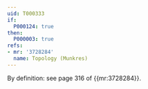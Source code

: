 ```yaml
---
uid: T000333
if:
  P000124: true
then:
  P000003: true
refs:
- mr: '3728284'
  name: Topology (Munkres)
---
```


By definition: see page 316 of {{mr:3728284}}.
